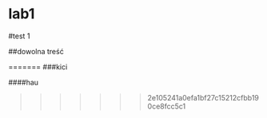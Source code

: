 # lab1

#test 1


##dowolna treść

=======
###kici

####hau
>>>>>>> 2e105241a0efa1bf27c15212cfbb190ce8fcc5c1
